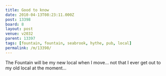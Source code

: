 ```yaml
---
title: Good to know
date: 2010-04-13T08:23:11.000Z
post: 13398
board: 8
layout: post
venue: v2032
parent: 13397
tags: [fountain, fountain, seabrook, hythe, pub, local]
permalink: /m/13398/
---
```

The Fountain will be my new local when I move... not that I ever get out to my old local at the moment...
